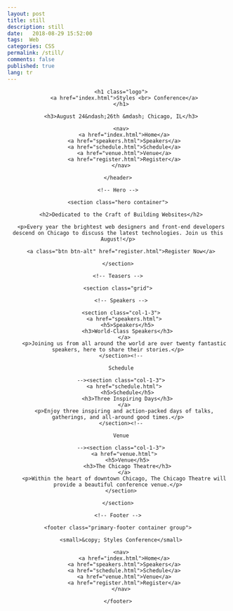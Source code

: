 ```yaml
---
layout: post
title: still
description: still
date:   2018-08-29 15:52:00
tags:  Web
categories: CSS
permalink: /still/
comments: false
published: true
lang: tr
---
```


<link rel="stylesheet" href="assets/stylesheets/main.css">
<header class="container group">

      <h1 class="logo">
        <a href="index.html">Styles <br> Conference</a>
      </h1>

      <h3>August 24&ndash;26th &mdash; Chicago, IL</h3>

      <nav>
        <a href="index.html">Home</a>
        <a href="speakers.html">Speakers</a>
        <a href="schedule.html">Schedule</a>
        <a href="venue.html">Venue</a>
        <a href="register.html">Register</a>
      </nav>

    </header>

    <!-- Hero -->

    <section class="hero container">

      <h2>Dedicated to the Craft of Building Websites</h2>

      <p>Every year the brightest web designers and front-end developers descend on Chicago to discuss the latest technologies. Join us this August!</p>

      <a class="btn btn-alt" href="register.html">Register Now</a>

    </section>

    <!-- Teasers -->

    <section class="grid">

      <!-- Speakers -->

      <section class="col-1-3">
        <a href="speakers.html">
          <h5>Speakers</h5>
          <h3>World-Class Speakers</h3>
        </a>
        <p>Joining us from all around the world are over twenty fantastic speakers, here to share their stories.</p>
      </section><!--

      Schedule

      --><section class="col-1-3">
        <a href="schedule.html">
          <h5>Schedule</h5>
          <h3>Three Inspiring Days</h3>
        </a>
        <p>Enjoy three inspiring and action-packed days of talks, gatherings, and all-around good times.</p>
      </section><!--

      Venue

      --><section class="col-1-3">
        <a href="venue.html">
          <h5>Venue</h5>
          <h3>The Chicago Theatre</h3>
        </a>
        <p>Within the heart of downtown Chicago, The Chicago Theatre will provide a beautiful conference venue.</p>
      </section>

    </section>

    <!-- Footer -->

    <footer class="primary-footer container group">

      <small>&copy; Styles Conference</small>

      <nav>
        <a href="index.html">Home</a>
        <a href="speakers.html">Speakers</a>
        <a href="schedule.html">Schedule</a>
        <a href="venue.html">Venue</a>
        <a href="register.html">Register</a>
      </nav>

    </footer>

<div class="teaser clearfix"></div>
